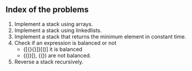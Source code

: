 ## Index of the problems

1. Implement a stack using arrays.
2. Implement a stack using linkedlists.
3. Implement a stack that returns the minimum element in constant time.
4. Check if an expression is balanced or not
    - {[{}{}]}[()] it is balanced
    - {()}[), {(}) are not balanced.
5. Reverse a stack recursively.